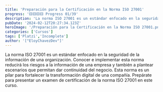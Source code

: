 ```yaml
---
title: 'Preparación para la Certificación en la Norma ISO 27001'
progress: '🟨🟨🟨🟨 Progress 01/39'
description: 'La norma ISO 27001 es un estándar enfocado en la seguridad de la información de una organización.'
pubDate: '2024-02-12T20:27:34.123Z'
heroImage: '/Preparación para la Certificación en la Norma ISO 27001.png'
categories: ['Cursos']
tags: ['Platzi','Incomplete']
author: '["EloyChavezDev"]'
---
```

La norma ISO 27001 es un estándar enfocado en la seguridad de la información de una organización. Conocer e implementar esta norma reducirá los riesgos a la información de una empresa y también a plantear escenarios que permitan dar continuidad del negocio. Esta norma es un pilar para fortalecer la transformación digital de una compañía. Prepárate para presentar un examen de certificación de la norma ISO 27001 en este curso.